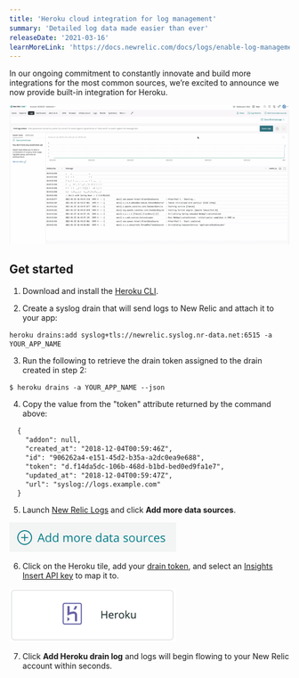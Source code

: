 ```yaml
---
title: 'Heroku cloud integration for log management'
summary: 'Detailed log data made easier than ever'
releaseDate: '2021-03-16'
learnMoreLink: 'https://docs.newrelic.com/docs/logs/enable-log-management-new-relic/enable-log-monitoring-new-relic/heroku-log-forwarding/'
---
```


In our ongoing commitment to constantly innovate and build more integrations for the most common sources, we’re excited to announce we now provide built-in integration for Heroku.

![heroku-log-management.png](./images/heroku-log-management.png "Heroku log management")

## Get started

1. Download and install the [Heroku CLI](https://devcenter.heroku.com/articles/heroku-cli#download-and-install).

2. Create a syslog drain that will send logs to New Relic and attach it to your app: 

```
heroku drains:add syslog+tls://newrelic.syslog.nr-data.net:6515 -a YOUR_APP_NAME
```

3. Run the following to retrieve the drain token assigned to the drain created in step 2: 

```
$ heroku drains -a YOUR_APP_NAME --json
```

4. Copy the value from the "token" attribute returned by the command above:

```
  {
    "addon": null,
    "created_at": "2018-12-04T00:59:46Z",
    "id": "906262a4-e151-45d2-b35a-a2dc0ea9e688",
    "token": "d.f14da5dc-106b-468d-b1bd-bed0ed9fa1e7",
    "updated_at": "2018-12-04T00:59:47Z",
    "url": "syslog://logs.example.com"
  }
```  
5. Launch [New Relic Logs](https://one.newrelic.com/launcher/logger.log-launcher) and click **Add more data sources**.

![add-more-data-sources-button.png](./images/add-more-data-sources-button.png "Add more data sources button")

6. Click on the Heroku tile, add your [drain token](https://devcenter.heroku.com/articles/log-drains#drain-tokens), and select an [Insights Insert API key](https://docs.newrelic.com/docs/apis/get-started/intro-apis/new-relic-api-keys/#insights-insert-key) to map it to.

![heroku-tile.png](./images/heroku-tile.png "Heroku tile")

7. Click **Add Heroku drain log** and logs will begin flowing to your New Relic account within seconds.